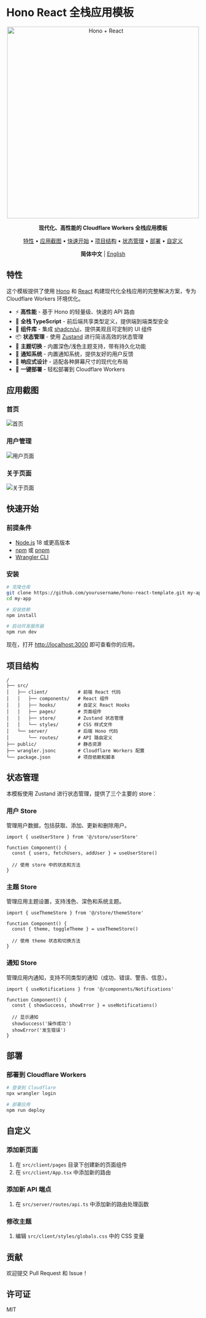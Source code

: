 # Hono React 全栈应用模板

<p align="center">
  <img src="https://raw.githubusercontent.com/honojs/hono/main/docs/images/hono-title.png" width="500" alt="Hono + React">
</p>

<p align="center">
  <b>现代化、高性能的 Cloudflare Workers 全栈应用模板</b>
</p>

<p align="center">
  <a href="#特性">特性</a> •
  <a href="#应用截图">应用截图</a> •
  <a href="#快速开始">快速开始</a> •
  <a href="#项目结构">项目结构</a> •
  <a href="#状态管理">状态管理</a> •
  <a href="#部署">部署</a> •
  <a href="#自定义">自定义</a>
</p>

<p align="center">
  <b>简体中文</b> | <a href="./README.md">English</a>
</p>

## 特性

这个模板提供了使用 [Hono](https://hono.dev/) 和 [React](https://react.dev/) 构建现代化全栈应用的完整解决方案，专为 Cloudflare Workers 环境优化。

- ⚡️ **高性能** - 基于 Hono 的轻量级、快速的 API 路由
- 🔄 **全栈 TypeScript** - 前后端共享类型定义，提供端到端类型安全
- 🧩 **组件库** - 集成 [shadcn/ui](https://ui.shadcn.com/)，提供美观且可定制的 UI 组件
- 📦 **状态管理** - 使用 [Zustand](https://zustand-demo.pmnd.rs/) 进行简洁高效的状态管理
- 🎨 **主题切换** - 内置深色/浅色主题支持，带有持久化功能
- 🔔 **通知系统** - 内置通知系统，提供友好的用户反馈
- 📱 **响应式设计** - 适配各种屏幕尺寸的现代化布局
- 🚀 **一键部署** - 轻松部署到 Cloudflare Workers

## 应用截图

### 首页
![首页](./docs/screenshots/zh-CN/home.png)

### 用户管理
![用户页面](./docs/screenshots/zh-CN/users.png)

### 关于页面
![关于页面](./docs/screenshots/zh-CN/about.png)

## 快速开始

### 前提条件

- [Node.js](https://nodejs.org/) 18 或更高版本
- [npm](https://www.npmjs.com/) 或 [pnpm](https://pnpm.io/)
- [Wrangler CLI](https://developers.cloudflare.com/workers/wrangler/install-and-update/)

### 安装

```bash
# 克隆仓库
git clone https://github.com/yourusername/hono-react-template.git my-app
cd my-app

# 安装依赖
npm install

# 启动开发服务器
npm run dev
```

现在，打开 [http://localhost:3000](http://localhost:3000) 即可查看你的应用。

## 项目结构

```
/
├── src/
│   ├── client/           # 前端 React 代码
│   │   ├── components/   # React 组件
│   │   ├── hooks/        # 自定义 React Hooks
│   │   ├── pages/        # 页面组件
│   │   ├── store/        # Zustand 状态管理
│   │   └── styles/       # CSS 样式文件
│   └── server/           # 后端 Hono 代码
│       └── routes/       # API 路由定义
├── public/               # 静态资源
├── wrangler.jsonc        # Cloudflare Workers 配置
└── package.json          # 项目依赖和脚本
```

## 状态管理

本模板使用 Zustand 进行状态管理，提供了三个主要的 store：

### 用户 Store

管理用户数据，包括获取、添加、更新和删除用户。

```tsx
import { useUserStore } from '@/store/userStore'

function Component() {
  const { users, fetchUsers, addUser } = useUserStore()
  
  // 使用 store 中的状态和方法
}
```

### 主题 Store

管理应用主题设置，支持浅色、深色和系统主题。

```tsx
import { useThemeStore } from '@/store/themeStore'

function Component() {
  const { theme, toggleTheme } = useThemeStore()
  
  // 使用 theme 状态和切换方法
}
```

### 通知 Store

管理应用内通知，支持不同类型的通知（成功、错误、警告、信息）。

```tsx
import { useNotifications } from '@/components/Notifications'

function Component() {
  const { showSuccess, showError } = useNotifications()
  
  // 显示通知
  showSuccess('操作成功')
  showError('发生错误')
}
```

## 部署

### 部署到 Cloudflare Workers

```bash
# 登录到 Cloudflare
npx wrangler login

# 部署应用
npm run deploy
```

## 自定义

### 添加新页面

1. 在 `src/client/pages` 目录下创建新的页面组件
2. 在 `src/client/App.tsx` 中添加新的路由

### 添加新 API 端点

1. 在 `src/server/routes/api.ts` 中添加新的路由处理函数

### 修改主题

1. 编辑 `src/client/styles/globals.css` 中的 CSS 变量

## 贡献

欢迎提交 Pull Request 和 Issue！

## 许可证

MIT
